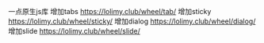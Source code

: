 一点原生js库
增加tabs https://lolimy.club/wheel/tab/
增加sticky https://lolimy.club/wheel/sticky/
增加dialog https://lolimy.club/wheel/dialog/
增加slide https://lolimy.club/wheel/slide/
